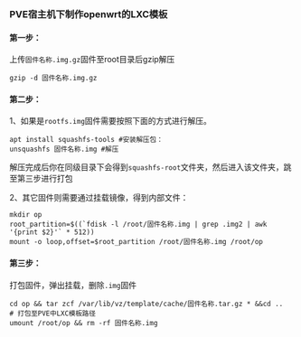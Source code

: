 ### PVE宿主机下制作openwrt的LXC模板

#### 第一步：

上传`固件名称.img.gz`固件至root目录后gzip解压

```
gzip -d 固件名称.img.gz
```

#### 第二步：

1、如果是`rootfs.img`固件需要按照下面的方式进行解压。

```
apt install squashfs-tools #安装解压包：
unsquashfs 固件名称.img #解压
```

解压完成后你在同级目录下会得到`squashfs-root`文件夹，然后进入该文件夹，跳至第三步进行打包

2、其它固件则需要通过挂载镜像，得到内部文件：

```
mkdir op
root_partition=$((`fdisk -l /root/固件名称.img | grep .img2 | awk '{print $2}'` * 512))
mount -o loop,offset=$root_partition /root/固件名称.img /root/op
```

#### 第三步：

打包固件，弹出挂载，删除`.img`固件
```
cd op && tar zcf /var/lib/vz/template/cache/固件名称.tar.gz * &&cd ..  # 打包至PVE中LXC模板路径
umount /root/op && rm -rf 固件名称.img
```

